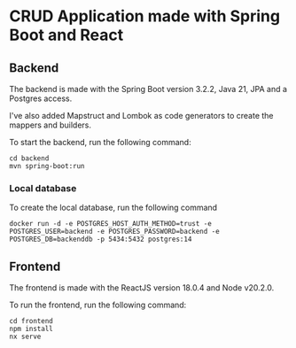 # CRUD Application made with Spring Boot and React

## Backend

The backend is made with the Spring Boot version 3.2.2, Java 21, JPA and a Postgres access.

I've also added Mapstruct and Lombok as code generators to create the mappers and builders.

To start the backend, run the following command:

```
cd backend
mvn spring-boot:run
```

### Local database

To create the local database, run the following command

```
docker run -d -e POSTGRES_HOST_AUTH_METHOD=trust -e POSTGRES_USER=backend -e POSTGRES_PASSWORD=backend -e POSTGRES_DB=backenddb -p 5434:5432 postgres:14
```

## Frontend

The frontend is made with the ReactJS version 18.0.4 and Node v20.2.0.

To run the frontend, run the following command:

```
cd frontend
npm install
nx serve
```
